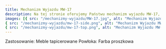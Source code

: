 ```yaml
---
title: Mechanizm Wyjazdu MW-17
description: Na tej stronie oferujemy Państwu mechanizm wyjazdu MW-17, który stonowi akcesorium do mebli tapicerowanych, takich jak kanapy, sofy itp. Mechanizm pozwala na proste i szybkie wysuwanie powierzchni przeznaczonej do spania. Wykonany jest ze stali pokrytej farbą proszkową.
images: [{ src: "/mechanizmy-wyjazdu/MW-17.jpg", alt: "Mechanizm Wyjazdu MW-17" },
{ src: "/mechanizmy-wyjazdu/mw-17-side.png", alt: "Mechanizm Wyjazdu MW-17" },
{ src: "/mechanizmy-wyjazdu/mw-17-top.png", alt: "Mechanizm Wyjazdu MW-17" }]
---
```


Zastosowanie: Meble tapicerowane
Powłoka: Farba proszkowa
